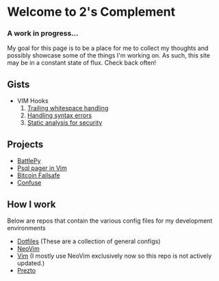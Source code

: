 # Welcome to 2's Complement

### A work in progress...
My goal for this page is to be a place for me to collect my thoughts and possibly showcase some of the things I'm working on. As such, this site may be in a constant state of flux. Check back often!

## Gists
- VIM Hooks
	1. [Trailing whitespace handling](https://gist.github.com/kyokley/944de46ab0b35ef4df14)
	2. [Handling syntax errors](https://gist.github.com/kyokley/0d7bb03eede831bea3fa)
	3. [Static analysis for security](https://gist.github.com/kyokley/3e868a6575d28cb4020694876d8f16b7)

## Projects
- [BattlePy](https://github.com/kyokley/BattlePyAI)
- [Psql pager in Vim](https://github.com/kyokley/vim-psql-pager)
- [Bitcoin Failsafe](https://github.com/kyokley/bitcoin_failsafe)
- [Confuse](https://github.com/kyokley/confuse)

## How I work
Below are repos that contain the various config files for my development environments
- [Dotfiles](https://github.com/kyokley/dotfiles) (These are a collection of general configs)
- [NeoVim](https://github.com/kyokley/nvimRepo)
- [Vim](https://github.com/kyokley/vimRepo) (I mostly use NeoVim exclusively now so this repo is not actively updated.)
- [Prezto](https://github.com/kyokley/prezto)
